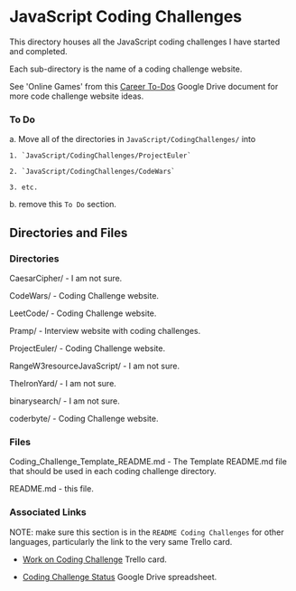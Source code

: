 # JavaScript Coding Challenges

This directory houses all the JavaScript coding challenges I have started and completed.

Each sub-directory is the name of a coding challenge website.

See 'Online Games' from this [Career To-Dos](https://docs.google.com/document/d/1K-FDmLzGuYkasZpv9A1gTEV396rtWAi1bnCDh2uE7Q0/edit#) Google Drive document for more code challenge website ideas.

### To Do

a. Move all of the directories in `JavaScript/CodingChallenges/` into

    1. `JavaScript/CodingChallenges/ProjectEuler`

    2. `JavaScript/CodingChallenges/CodeWars`

    3. etc.

b. remove this `To Do` section.

## Directories and Files

### Directories

CaesarCipher/ - I am not sure.

CodeWars/ - Coding Challenge website.

LeetCode/ - Coding Challenge website.

Pramp/ - Interview website with coding challenges.

ProjectEuler/ - Coding Challenge website.

RangeW3resourceJavaScript/ - I am not sure.

TheIronYard/ - I am not sure.

binarysearch/ - I am not sure.

coderbyte/ - Coding Challenge website.

### Files

Coding_Challenge_Template_README.md - The Template README.md file that should be used in each coding challenge directory.

README.md - this file.

### Associated Links

NOTE: make sure this section is in the `README Coding Challenges` for other languages, particularly the link to the very same Trello card.

- [Work on Coding Challenge](https://trello.com/c/XJ6fIH6Z/153-work-on-coding-challenge) Trello card.

- [Coding Challenge Status](https://docs.google.com/spreadsheets/d/10YrY8K-pfzFaiObyjOPFbDnwkBQdjMw7VCdLe7lx2tQ/edit#gid=0) Google Drive spreadsheet.
